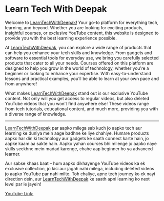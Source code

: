 # Learn Tech With Deepak

Welcome to [LearnTechWithDeepak!](http://www.youtube.com/@learntechwithdeepak)
Your go-to platform for everything tech, learning, and beyond. Whether you are looking for exciting products, insightful courses, or exclusive YouTube content, this website is designed to provide you with the best learning experience possible.

At [LearnTechWithDeepak](http://www.youtube.com/@learntechwithdeepak), you can explore a wide range of products that can help you enhance your tech skills and knowledge. From gadgets and software to essential tools for everyday use, we bring you carefully selected products that cater to all your needs. Courses offered on this platform are designed to help you grow in the world of technology, whether you're a beginner or looking to enhance your expertise. With easy-to-understand lessons and practical examples, you’ll be able to learn at your own pace and from anywhere!

What makes [LearnTechWithDeepak](http://www.youtube.com/@learntechwithdeepak) stand out is our exclusive YouTube content. Not only will you get access to regular videos, but also deleted YouTube videos that you won't find anywhere else! These videos range from tech tutorials, educational content, and much more, providing you with a diverse range of knowledge.

-----------------------------------------------------------------------------------------------
[LearnTechWithDeepak](http://www.youtube.com/@learntechwithdeepak) par aapko milega sab kuch jo aapko tech aur learning ke duniya mein aage badhne ke liye chahiye. Humare products aapko har din ki technology aur gadgets ke saath connect karte hain, jo aapke kaam aa sakte hain. Aapko yahan courses bhi milenge jo aapko naye skills seekhne mein madad karenge, chahe aap beginner ho ya advanced learner.

Aur sabse khaas baat – hum aapko dikhayenge YouTube videos ka ek exclusive collection, jo kisi aur jagah nahi milega, including deleted videos jo aapko YouTube par nahi milte. Toh chaliye, apne tech journey ko ek nayi direction dein, aur [LearnTechWithDeepak](http://www.youtube.com/@learntechwithdeepak) ke saath apni learning ko next level par le jayein!

[YouTube Link:](http://www.youtube.com/@learntechwithdeepak)
